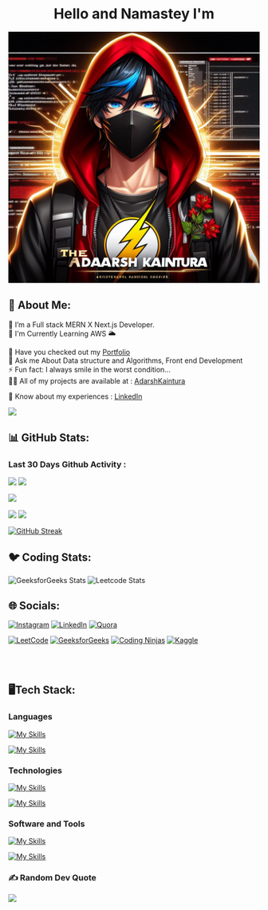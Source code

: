 <h1 align="center"> Hello and Namastey I'm </h1>

![logo](https://github.com/AdarshKaintura/AdarshKaintura/blob/main/thedarhbanner.jpeg)


## 💫 About Me:
 🔭 I’m a Full stack MERN X Next.js Developer.<br/>
 🌱 I'm  Currently Learning AWS 🌥️<br/>
 <!--🔍 I am Looking for Django and NLP Resources. <br/>-->
 🤔 Have you checked out my [Portfolio]() <br/>
 💬 Ask me About  Data structure and Algorithms, Front end Development <br/>
 ⚡ Fun fact: I always smile in the worst condition...<br/>
 👨‍💻 All of my projects are available at : [AdarshKaintura](https://www.linkedin.com/in/adarsh-kaintura-08b096269/)<br/>
 <!--📫 How to reach me : [Linktree](https://linktr.ee/rahulb_001)<br/>-->
 📄 Know about my experiences : [LinkedIn](https://www.linkedin.com/in/adarsh-kaintura-08b096269/)<br/>

<img align="left" width="400" src="[(https://pin.it/5h3urp4)](https://www.google.com/url?sa=i&url=https%3A%2F%2Fwww.wallpaperflare.com%2Fsearch%3Fwallpaper%3Dcoder&psig=AOvVaw1pQKPdIbMJO1YPajaWWDo_&ust=1673364537857000&source=images&cd=vfe&ved=0CA8QjRxqFwoTCOjC3-DmuvwCFQAAAAAdAAAAABAR)">

</br>

## 📊 GitHub Stats:

### Last 30 Days Github Activity :
![](https://github-readme-activity-graph.vercel.app/graph?username=AdarshKaintura&bg_color=21232a&color=a8eeff&line=61dafb&point=f0fcff&area=true&hide_border=false)
![](http://github-profile-summary-cards.vercel.app/api/cards/profile-details?username=AdarshKaintura&theme=github_dark)

<!--![](http://github-profile-summary-cards.vercel.app/api/cards/most-commit-language?username=RahulBisht001&theme=github_dark)-->
<!--![](http://github-profile-summary-cards.vercel.app/api/cards/repos-per-language?username=RahulBisht001&theme=github_dark)-->
<!--![](https://github-readme-stats-eight-theta.vercel.app/api/top-langs/?username=RahulBisht001&layout=compact&langs_count=8&theme=react)-->
![](https://github-readme-stats-eight-theta.vercel.app/api/top-langs/?username=AdarshKaintura&layout=compact&langs_count=10&&theme=react)

![](http://github-profile-summary-cards.vercel.app/api/cards/stats?username=AdarshKaintura&theme=github_dark)
![](http://github-profile-summary-cards.vercel.app/api/cards/productive-time?username=AdarshKaintura&theme=github_dark&utcOffset=8)

[![GitHub Streak](https://github-readme-streak-stats.herokuapp.com?user=AdarshKaintura&theme=github-dark)](https://git.io/streak-stats)

## 🐦 Coding Stats:
![GeeksforGeeks Stats](https://geeks-for-geeks-stats-api.vercel.app/?userName=the_adarsh_kaintura)
![Leetcode Stats](https://leetcard.jacoblin.cool/adarshkaintura394)


## 🌐 Socials:
[![Instagram](https://img.shields.io/badge/Instagram-%23E4405F.svg?logo=Instagram&logoColor=white)](https://instagram.com/the_adarsh_kaintura) 
[![LinkedIn](https://img.shields.io/badge/LinkedIn-%230077B5.svg?logo=linkedin&logoColor=white)](https://linkedin.com/in/adarsh-kaintura-08b096269) 
[![Quora](https://img.shields.io/badge/Quora-%23B92B27.svg?logo=Quora&logoColor=white)](https://quora.com/profile/Adarsh-Kaintura-5)


[![LeetCode](https://img.shields.io/badge/LeetCode-%23FFA116.svg?logo=LeetCode&logoColor=white)](https://leetcode.com/adarshkaintura394)
[![GeeksforGeeks](https://img.shields.io/badge/GeeksforGeeks-%23056A51.svg?logo=GeeksforGeeks&logoColor=white)](https://auth.geeksforgeeks.org/user/the_adarsh_kaintura)
[![Coding Ninjas](https://img.shields.io/badge/CodingNinjas-%23DF0711.svg?logo=CodingNinjas&logoColor=white)](https://www.codingninjas.com/profiles/Avril)
[![Kaggle](https://img.shields.io/badge/Kaggle-%230077B5.svg?logo=Kaggle&logoColor=white)](https://www.kaggle.com/adarshkaintura)

<p align="left">

<!--<a href="https://www.codechef.com/users/rahulb_001" target="blank"><img align="center" src="https://cdn.jsdelivr.net/npm/simple-icons@3.1.0/icons/codechef.svg" alt="rahulb_001" height="30" width="40" /></a>-->
<!--<a href="https://codeforces.com/profile/x_man001" target="blank"><img align="center" src="https://raw.githubusercontent.com/rahuldkjain/github-profile-readme-generator/master/src/images/icons/Social/codeforces.svg" alt="x_man001" height="30" width="40" /></a>-->
<!--<a href="https://www.hackerearth.com/@rahulbisht1012" target="blank"><img align="center" src="https://raw.githubusercontent.com/AdarshKaintura/github-profile-readme-generator/master/src/images/icons/Social/hackerearth.svg" alt="@rahulbisht1012" height="30" width="40" /></a>-->

</p>

</br>
</br>

## 🖥️Tech Stack:
<p></p>

<h3 align="left">Languages</h3>

[![My Skills](https://skillicons.dev/icons?i=js,ts,java,python,c&theme=dark)](https://skillicons.dev)

[![My Skills](https://skillicons.dev/icons?i=tailwind,cpp,html,css,scss&theme=dark)](https://skillicons.dev)

<h3 align="left">Technologies</h3>

[![My Skills](https://skillicons.dev/icons?i=nodejs,react,redux,nextjs,expressjs,django,&theme=dark)](https://skillicons.dev)

[![My Skills](https://skillicons.dev/icons?i=mongodb,redis,sklearn,firebase,vercel,netlify,&theme=dark)](https://skillicons.dev)

<h3 align="left">Software and Tools</h3>

[![My Skills](https://skillicons.dev/icons?i=git,github,postman,bootstrap,codepen,materialui&theme=dark)](https://skillicons.dev)

[![My Skills](https://skillicons.dev/icons?i=idea,vscode,vite,md,replit,discord&theme=dark)](https://skillicons.dev)



### ✍️ Random Dev Quote
![](https://quotes-github-readme.vercel.app/api?type=vetical&theme=radical)
